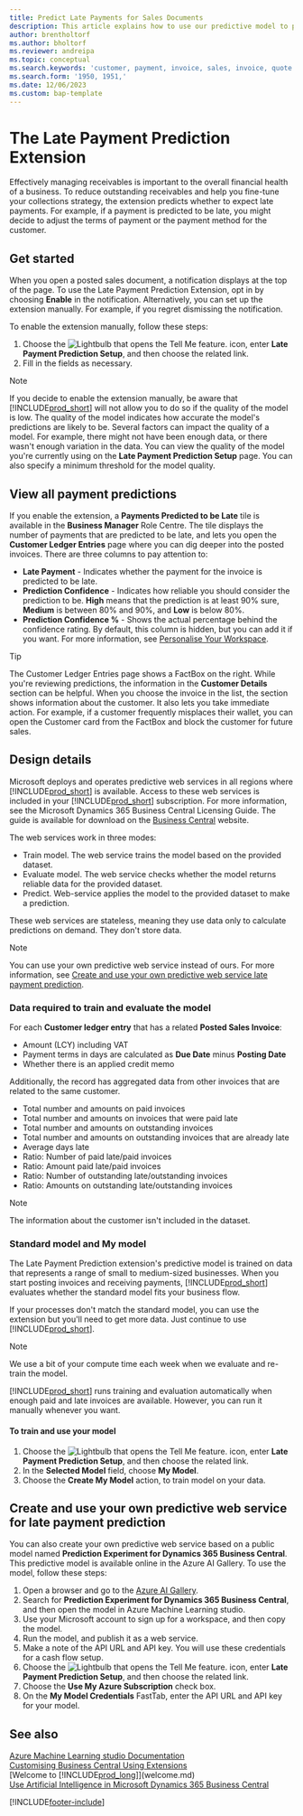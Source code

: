 ```yaml
---
title: Predict Late Payments for Sales Documents
description: This article explains how to use our predictive model to predict whether an invoice will be paid on time.
author: brentholtorf
ms.author: bholtorf
ms.reviewer: andreipa
ms.topic: conceptual
ms.search.keywords: 'customer, payment, invoice, sales, invoice, quote'
ms.search.form: '1950, 1951,'
ms.date: 12/06/2023
ms.custom: bap-template
---
```

# <a name="the-late-payment-prediction-extension"></a>The Late Payment Prediction Extension

Effectively managing receivables is important to the overall financial health of a business. To reduce outstanding receivables and help you fine-tune your collections strategy, the extension predicts whether to expect late payments. For example, if a payment is predicted to be late, you might decide to adjust the terms of payment or the payment method for the customer.

## <a name="get-started"></a>Get started

When you open a posted sales document, a notification displays at the top of the page. To use the Late Payment Prediction Extension, opt in by choosing **Enable** in the notification. Alternatively, you can set up the extension manually. For example, if you regret dismissing the notification.

To enable the extension manually, follow these steps:

1. Choose the ![Lightbulb that opens the Tell Me feature.](media/ui-search/search_small.png "Tell me what you want to do") icon, enter **Late Payment Prediction Setup**, and then choose the related link.  
2. Fill in the fields as necessary.

> [!NOTE]
> If you decide to enable the extension manually, be aware that [!INCLUDE[prod_short](includes/prod_short.md)] will not allow you to do so if the quality of the model is low. The quality of the model indicates how accurate the model's predictions are likely to be. Several factors can impact the quality of a model. For example, there might not have been enough data, or there wasn't enough variation in the data. You can view the quality of the model you're currently using on the **Late Payment Prediction Setup** page. You can also specify a minimum threshold for the model quality.

## <a name="view-all-payment-predictions"></a>View all payment predictions

If you enable the extension, a **Payments Predicted to be Late** tile is available in the **Business Manager** Role Centre. The tile displays the number of payments that are predicted to be late, and lets you open the **Customer Ledger Entries** page where you can dig deeper into the posted invoices. There are three columns to pay attention to:  

* **Late Payment** - Indicates whether the payment for the invoice is predicted to be late.
* **Prediction Confidence** - Indicates how reliable you should consider the prediction to be. **High** means that the prediction is at least 90% sure, **Medium** is between 80% and 90%, and **Low** is below 80%.
* **Prediction Confidence %** - Shows the actual percentage behind the confidence rating. By default, this column is hidden, but you can add it if you want. For more information, see [Personalise Your Workspace](ui-personalization-user.md).

> [!TIP]
> The Customer Ledger Entries page shows a FactBox on the right. While you're reviewing predictions, the information in the **Customer Details** section can be helpful. When you choose the invoice in the list, the section shows information about the customer. It also lets you take immediate action. For example, if a customer frequently misplaces their wallet, you can open the Customer card from the FactBox and block the customer for future sales.  

## <a name="design-details"></a>Design details

Microsoft deploys and operates predictive web services in all regions where [!INCLUDE[prod_short](includes/prod_short.md)] is available. Access to these web services is included in your [!INCLUDE[prod_short](includes/prod_short.md)] subscription. For more information, see the Microsoft Dynamics 365 Business Central Licensing Guide. The guide is available for download on the [Business Central](https://dynamics.microsoft.com/business-central/overview/) website.

The web services work in three modes:

* Train model. The web service trains the model based on the provided dataset.
* Evaluate model. The web service checks whether the model returns reliable data for the provided dataset.
* Predict. Web-service applies the model to the provided dataset to make a prediction.

These web services are stateless, meaning they use data only to calculate predictions on demand. They don't store data.

> [!NOTE]  
> You can use your own predictive web service instead of ours. For more information, see [Create and use your own predictive web service late payment prediction](#AnchorText).

### <a name="data-required-to-train-and-evaluate-the-model"></a>Data required to train and evaluate the model

For each **Customer ledger entry** that has a related **Posted Sales Invoice**:

* Amount (LCY) including VAT
* Payment terms in days are calculated as **Due Date** minus **Posting Date**
* Whether there is an applied credit memo

Additionally, the record has aggregated data from other invoices that are related to the same customer.

- Total number and amounts on paid invoices
- Total number and amounts on invoices that were paid late
- Total number and amounts on outstanding invoices
- Total number and amounts on outstanding invoices that are already late
- Average days late
- Ratio: Number of paid late/paid invoices
- Ratio: Amount paid late/paid invoices
- Ratio: Number of outstanding late/outstanding invoices
- Ratio: Amounts on outstanding late/outstanding invoices

> [!NOTE]
> The information about the customer isn't included in the dataset.

### <a name="standard-model-and-my-model"></a>Standard model and My model

The Late Payment Prediction extension's predictive model is trained on data that represents a range of small to medium-sized businesses. When you start posting invoices and receiving payments, [!INCLUDE[prod_short](includes/prod_short.md)] evaluates whether the standard model fits your business flow.

If your processes don't match the standard model, you can use the extension but you'll need to get more data. Just continue to use [!INCLUDE[prod_short](includes/prod_short.md)].

> [!NOTE]
> We use a bit of your compute time each week when we evaluate and re-train the model.

[!INCLUDE[prod_short](includes/prod_short.md)] runs training and evaluation automatically when enough paid and late invoices are available. However, you can run it manually whenever you want.

#### <a name="to-train-and-use-your-model"></a>To train and use your model

1. Choose the ![Lightbulb that opens the Tell Me feature.](media/ui-search/search_small.png "Tell me what you want to do") icon, enter **Late Payment Prediction Setup**, and then choose the related link.  
2. In the **Selected Model** field, choose **My Model**.
3. Choose the **Create My Model** action, to train model on your data.  

## <a name="a-nameanchortext-acreate-and-use-your-own-predictive-web-service-for-late-payment-prediction"></a><a name="AnchorText"> </a>Create and use your own predictive web service for late payment prediction

You can also create your own predictive web service based on a public model named **Prediction Experiment for Dynamics 365 Business Central**. This predictive model is available online in the Azure AI Gallery. To use the model, follow these steps:  

1. Open a browser and go to the [Azure AI Gallery](https://go.microsoft.com/fwlink/?linkid=2086310).  
2. Search for **Prediction Experiment for Dynamics 365 Business Central**, and then open the model in Azure Machine Learning studio.  
3. Use your Microsoft account to sign up for a workspace, and then copy the model.  
4. Run the model, and publish it as a web service.  
5. Make a note of the API URL and API key. You will use these credentials for a cash flow setup.  
6. Choose the ![Lightbulb that opens the Tell Me feature.](media/ui-search/search_small.png "Tell me what you want to do") icon, enter **Late Payment Prediction Setup**, and then choose the related link.  
7. Choose the **Use My Azure Subscription** check box.
8. On the **My Model Credentials** FastTab, enter the API URL and API key for your model.  

## <a name="see-also"></a>See also

[Azure Machine Learning studio Documentation](/azure/machine-learning/classic/)  
[Customising Business Central Using Extensions](ui-extensions.md)  
[Welcome to [!INCLUDE[prod_long](includes/prod_long.md)]](welcome.md)  
[Use Artificial Intelligence in Microsoft Dynamics 365 Business Central](/training/paths/use-artificial-intelligence/)  

[!INCLUDE[footer-include](includes/footer-banner.md)]
